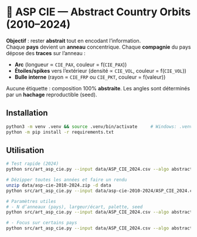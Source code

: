 
# 🌌 ASP CIE — Abstract Country Orbits (2010–2024)

**Objectif** : rester **abstrait** tout en encodant l’information.  
Chaque **pays** devient un **anneau** concentrique. Chaque **compagnie** du pays dépose des **traces** sur l’anneau :
- **Arc** (longueur ∝ `CIE_PAX`, couleur = f(`CIE_PAX`))
- **Étoiles/spikes** vers l’extérieur (densité ∝ `CIE_VOL`, couleur = f(`CIE_VOL`))
- **Bulle interne** (rayon ∝ `CIE_FRP` ou `CIE_PKT`, couleur = f(valeur))

Aucune étiquette : composition 100% **abstraite**. Les angles sont déterminés par un **hachage** reproductible (seed).

## Installation
```bash
python3 -m venv .venv && source .venv/bin/activate     # Windows: .venv\Scripts\activate
python -m pip install -r requirements.txt
```

## Utilisation
```bash
# Test rapide (2024)
python src/art_asp_cie.py --input data/ASP_CIE_2024.csv --algo abstract_country --out out/abstract_country_2024.png

# Dézipper toutes les années et faire un rendu
unzip data/asp-cie-2010-2024.zip -d data
python src/art_asp_cie.py --input data/asp-cie-2010-2024/ASP_CIE_2024.csv --algo abstract_country --out out/abstract_country_2024.png

# Paramètres utiles
# - N d’anneaux (pays), largeur/écart, palette, seed
python src/art_asp_cie.py --input data/ASP_CIE_2024.csv --algo abstract_country   --max_countries 10 --ring_width 0.04 --ring_gap 0.035 --palette plasma --seed 7   --out out/abstract_country_tuned.png

# - Focus sur certains pays
python src/art_asp_cie.py --input data/ASP_CIE_2024.csv --algo abstract_country   --country_filter France,United\ Kingdom,Spain --out out/abstract_country_focus.png
```
